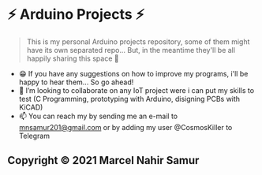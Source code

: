 # :zap: Arduino Projects :zap:

> This is my personal Arduino projects repository, some of them might have its own separated repo... But, in the meantime they'll be all happily sharing this space :handshake:

-   :grin: If you have any suggestions on how to improve my programs, i'll be happy to hear them... So go ahead!
-   :revolving_hearts: I’m looking to collaborate on any IoT project were i can put my skills to test (C Programming, prototyping with Arduino, disigning PCBs with KiCAD) 
- :mailbox: You can reach my by sending me an e-mail to [mnsamur201@gmail.com](mailto:mnsamur201@gmail.com) or by adding my user @CosmosKiller to Telegram
    

## Copyright © 2021 Marcel Nahir Samur
